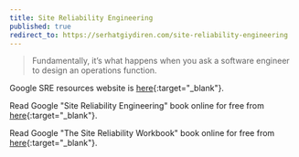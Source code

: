 ```yaml
---
title: Site Reliability Engineering
published: true
redirect_to: https://serhatgiydiren.com/site-reliability-engineering
---
```


> Fundamentally, it’s what happens when you ask a software engineer to design an operations function.

Google SRE resources website is [here](https://landing.google.com/sre){:target="_blank"}.

Read Google "Site Reliability Engineering" book online for free from [here](https://landing.google.com/sre/sre-book/toc){:target="_blank"}.

Read Google "The Site Reliability Workbook" book online for free from [here](https://landing.google.com/sre/workbook/toc){:target="_blank"}.
